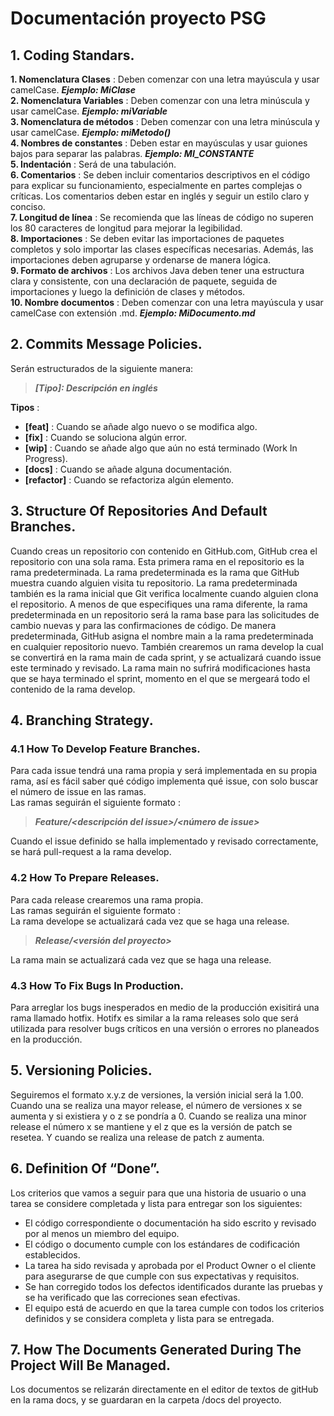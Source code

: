 # **Documentación proyecto PSG**  
## **1. Coding Standars.**  
**1. Nomenclatura Clases** : Deben comenzar con una letra mayúscula y usar camelCase. _**Ejemplo: MiClase**_  
**2. Nomenclatura Variables** : Deben comenzar con una letra minúscula y usar camelCase. _**Ejemplo: miVariable**_  
**3. Nomenclatura de métodos** : Deben comenzar con una letra minúscula y usar camelCase. _**Ejemplo: miMetodo()**_  
**4. Nombres de constantes** : Deben estar en mayúsculas y usar guiones bajos para separar las palabras. _**Ejemplo: MI_CONSTANTE**_  
**5. Indentación** : Será de una tabulación.  
**6. Comentarios** : Se deben incluir comentarios descriptivos en el código para explicar su funcionamiento, especialmente en partes complejas o críticas. Los comentarios deben estar en inglés y seguir un estilo claro y conciso.  
**7. Longitud de línea** : Se recomienda que las líneas de código no superen los 80 caracteres de longitud para mejorar la legibilidad.  
**8. Importaciones** : Se deben evitar las importaciones de paquetes completos y solo importar las clases específicas necesarias. Además, las importaciones deben agruparse y ordenarse de manera lógica.  
**9. Formato de archivos** : Los archivos Java deben tener una estructura clara y consistente, con una declaración de paquete, seguida de importaciones y luego la definición de clases y métodos.  
**10. Nombre documentos** : Deben comenzar con una letra mayúscula y usar camelCase con extensión .md. _**Ejemplo: MiDocumento.md**_  
## **2. Commits Message Policies.**  
Serán estructurados de la siguiente manera:  
 
 >_**[Tipo]: Descripción en inglés**_  
 >  
**Tipos** :  
- **[feat]** : Cuando se añade algo nuevo o se modifica algo.
- **[fix]** : Cuando se soluciona algún error.
- **[wip]** : Cuando se añade algo que aún no está terminado (Work In Progress).
- **[docs]** : Cuando se añade alguna documentación.
- **[refactor]** : Cuando se refactoriza algún elemento.    

## **3. Structure Of Repositories And Default Branches.**    
Cuando creas un repositorio con contenido en GitHub.com, GitHub crea el repositorio con una sola rama. Esta primera rama en el repositorio es la rama predeterminada. La rama predeterminada es la rama que GitHub muestra cuando alguien visita tu repositorio. La rama predeterminada también es la rama inicial que Git verifica localmente cuando alguien clona el repositorio. A menos de que especifiques una rama diferente, la rama predeterminada en un repositorio será la rama base para las solicitudes de cambio nuevas y para las confirmaciones de código.
De manera predeterminada, GitHub asigna el nombre main a la rama predeterminada en cualquier repositorio nuevo. También crearemos un rama develop la cual se convertirá en la rama main de cada sprint, y se actualizará cuando issue este terminado y revisado. La rama main no sufrirá modificaciones hasta que se haya terminado el sprint, momento en el que se mergeará todo el contenido de la rama develop.

## **4. Branching Strategy.**  
### **4.1 How To Develop Feature Branches.**  
Para cada issue tendrá una rama propia y será implementada en su propia rama, así es fácil saber qué código implementa qué issue, con solo buscar el número de issue en las ramas.  
Las ramas seguirán el siguiente formato :  

>_**Feature/<descripción del issue>/<número de issue>**_
>

Cuando el issue definido se halla implementado y revisado correctamente, se hará pull-request a la rama develop.

### **4.2 How To Prepare Releases.**  
Para cada release crearemos una rama propia.  
Las ramas seguirán el siguiente formato :  
La rama develope se actualizará cada vez que se haga una release.

>_**Release/<versión del proyecto>**_
>

La rama main se actualizará cada vez que se haga una release.

### **4.3 How To Fix Bugs In Production.**  
Para arreglar los bugs inesperados en medio de la producción exisitirá una rama llamado hotfix. Hotifx es similar a la rama releases solo que será utilizada para resolver bugs críticos en una versión o errores no planeados en la producción.

## **5. Versioning Policies.**
Seguiremos el formato x.y.z de versiones, la versión inicial será la 1.00. Cuando una se realiza una mayor release, el número de versiones x se aumenta y si existiera y o z se pondría a 0. Cuando se realiza una minor release el número x se mantiene y el z que es la versión de patch se resetea. Y cuando se realiza una release de patch z aumenta.

## **6. Definition Of “Done”.**
Los criterios que vamos a seguir para que una historia de usuario o una tarea se considere completada y lista para entregar son los siguientes:
- El código correspondiente o documentación ha sido escrito y revisado por al menos un miembro del equipo.
- El código o documento cumple con los estándares de codificación establecidos.
- La tarea ha sido revisada y aprobada por el Product Owner o el cliente para asegurarse de que cumple con sus expectativas y requisitos.
- Se han corregido todos los defectos identificados durante las pruebas y se ha verificado que las correciones sean efectivas.
- El equipo está de acuerdo en que la tarea cumple con todos los criterios definidos y se considera completa y lista para se entregada.

## **7. How The Documents Generated During The Project Will Be Managed.** 
Los documentos se relizarán directamente en el editor de textos de gitHub en la rama docs, y se guardaran en la carpeta /docs del proyecto.
